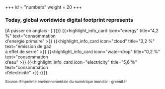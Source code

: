 +++
id = "numbers"
weight = 20
+++

### Today, global worldwide digital footprint represents

[A passer en anglais : ]
{{<grid min-cell-width="160">}} 
    {{<highlight_info_card
        icon="energy"
        title="4,2 %"
        text="consommation <br/> d'energie primaire"
    >}} 
    {{<highlight_info_card 
        icon="cloud" 
        title="3,2 %" 
        text="émission de gaz <br/> à effet de serre" 
    >}}
    {{<highlight_info_card 
        icon="water-drop" 
        title="0,2 %" 
        text="consommation <br/> d’eau" 
    >}}
    {{<highlight_info_card 
        icon="electricity" 
        title="5,6 %" 
        text="consommation <br/> d’électricité" 
    >}} 
{{</grid>}}

<small>Source: Empreinte environnementale du numérique mondial - greenit.fr</small>